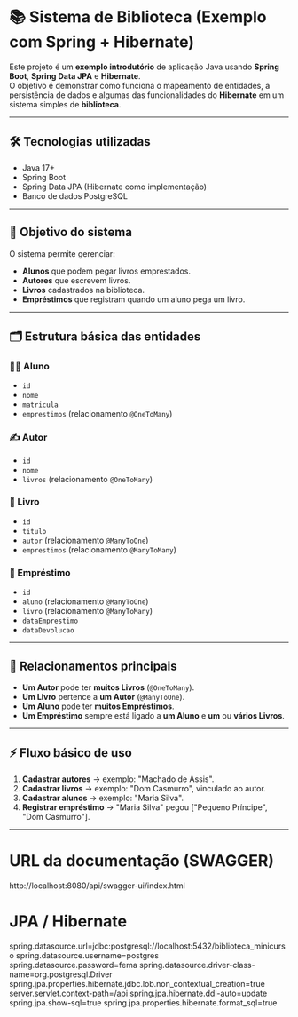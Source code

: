 # 📚 Sistema de Biblioteca (Exemplo com Spring + Hibernate)

Este projeto é um **exemplo introdutório** de aplicação Java usando **Spring Boot**, **Spring Data JPA** e **Hibernate**.  
O objetivo é demonstrar como funciona o mapeamento de entidades, a persistência de dados e algumas das funcionalidades do **Hibernate** em um sistema simples de **biblioteca**.

---

## 🛠 Tecnologias utilizadas
- Java 17+
- Spring Boot
- Spring Data JPA (Hibernate como implementação)
- Banco de dados PostgreSQL

---

## 🎯 Objetivo do sistema
O sistema permite gerenciar:
- **Alunos** que podem pegar livros emprestados.
- **Autores** que escrevem livros.
- **Livros** cadastrados na biblioteca.
- **Empréstimos** que registram quando um aluno pega um livro.

---

## 🗂 Estrutura básica das entidades

### 👨‍🎓 Aluno
- `id`
- `nome`
- `matricula`
- `emprestimos` (relacionamento `@OneToMany`)

### ✍️ Autor
- `id`
- `nome`
- `livros` (relacionamento `@OneToMany`)

### 📖 Livro
- `id`
- `titulo`
- `autor` (relacionamento `@ManyToOne`)
- `emprestimos` (relacionamento `@ManyToMany`)

### 🔄 Empréstimo
- `id`
- `aluno` (relacionamento `@ManyToOne`)
- `livro` (relacionamento `@ManyToMany`)
- `dataEmprestimo`
- `dataDevolucao`

---

## 🔗 Relacionamentos principais
- **Um Autor** pode ter **muitos Livros** (`@OneToMany`).
- **Um Livro** pertence a **um Autor** (`@ManyToOne`).
- **Um Aluno** pode ter **muitos Empréstimos**.
- **Um Empréstimo** sempre está ligado a **um Aluno** e **um** ou **vários Livros**.

---

## ⚡ Fluxo básico de uso
1. **Cadastrar autores** → exemplo: "Machado de Assis".
2. **Cadastrar livros** → exemplo: "Dom Casmurro", vinculado ao autor.
3. **Cadastrar alunos** → exemplo: "Maria Silva".
4. **Registrar empréstimo** → "Maria Silva" pegou ["Pequeno Príncipe", "Dom Casmurro"].

---

# URL da documentação (SWAGGER)
http://localhost:8080/api/swagger-ui/index.html

# JPA / Hibernate
spring.datasource.url=jdbc:postgresql://localhost:5432/biblioteca_minicurso
spring.datasource.username=postgres
spring.datasource.password=fema
spring.datasource.driver-class-name=org.postgresql.Driver
spring.jpa.properties.hibernate.jdbc.lob.non_contextual_creation=true
server.servlet.context-path=/api
spring.jpa.hibernate.ddl-auto=update
spring.jpa.show-sql=true
spring.jpa.properties.hibernate.format_sql=true
